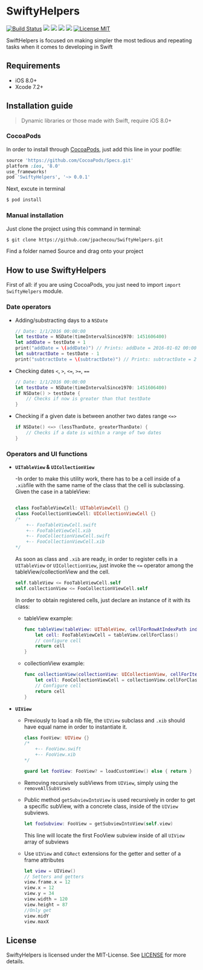 # SwiftyHelpers

[![Build Status](https://travis-ci.org/jpachecou/SwiftyHelpers.svg?branch=master)](https://travis-ci.org/jpachecou/SwiftyHelpers)
[![](https://cocoapod-badges.herokuapp.com/v/SwiftyHelpers/badge.png)](https://cocoapods.org/pods/SwiftyHelpers)
![](https://cocoapod-badges.herokuapp.com/p/SwiftyHelpers/badge.png)
![](https://img.shields.io/badge/Swift-2.1-orange.svg)
[![](https://img.shields.io/cocoapods/metrics/doc-percent/SwiftyHelpers.svg)](http://cocoadocs.org/docsets/SwiftyHelpers/0.0.1/)
[![License MIT](https://img.shields.io/badge/license-MIT-blue.svg)](https://github.com/jpachecou/SwiftyHelpers/blob/master/LICENSE.md)

SwiftHelpers is focused on making simpler the most tedious and repeating tasks when it comes to developing in Swift

## Requirements

- iOS 8.0+
- Xcode 7.2+

## Installation guide
> Dynamic libraries or those made with Swift, require iOS 8.0+

### CocoaPods
In order to install through [CocoaPods](http://cocoapods.org), just add this line in your podfile:

```ruby
source 'https://github.com/CocoaPods/Specs.git'
platform :ios, '8.0'
use_frameworks!
pod 'SwiftyHelpers', '~> 0.0.1'
```

Next, excute in terminal 


```bash
$ pod install
```

### Manual installation
Just clone the project using this command in terminal:

```bash
$ git clone https://github.com/jpachecou/SwiftyHelpers.git
```

Find a folder named Source and drag onto your project


## How to use SwiftyHelpers
First of all: if you are using CocoaPods, you just need to import `import SwiftyHelpers` module.



### Date operators 

- Adding/substracting days to a `NSDate`

  	```swift
  	// Date: 1/1/2016 00:00:00
  	let testDate = NSDate(timeIntervalSince1970: 1451606400)
  	let addDate = testDate + 1
  	print("addDate = \(addDate)") // Prints: addDate = 2016-01-02 00:00:00 +0000
  	let subtractDate = testDate - 1
  	print("subtractDate = \(subtractDate)") // Prints: subtractDate = 2015-12-31 00:00:00 +0000
  	```
  	
- Checking dates `<`, `>`, `<=`, `>=`, `==`
  
  	```swift
  	// Date: 1/1/2016 00:00:00
 	let testDate = NSDate(timeIntervalSince1970: 1451606400)
  	if NSDate() > testDate {
  		// Checks if now is greater than that testDate
  	}
  	```
- Checking if a given date is between another two dates range `<=>`

  	```swift
  	if NSDate() <=> (lessThanDate, greaterThanDate) {
  		// Checks if a date is within a range of two dates
  	}
  	```
  
### Operators and UI functions

- **`UITableView` & `UICollectionView`**

	-In order to make this utility work, there has to be a cell inside of a `.xib`file with the same name of the class that the cell is subclassing. Given the case in a tableView:
	 
	
	```swift
	
	class FooTableViewCell: UITableViewCell {}
	class FooCollectionViewCell: UICollectionViewCell {}
	/*
		+-- FooTableViewCell.swift
		+-- FooTableViewCell.xib
		+-- FooCollectionViewCell.swift
		+-- FooCollectionViewCell.xib
	*/
	```
	
	As soon as class and `.xib` are ready, in order to register cells in a `UITableView` or `UICollectionView`, just invoke the `<=` operator among the tableView/collectionView and the cell.
	
	```swift
	self.tableView <= FooTableViewCell.self
	self.collectionView <= FooCollectionViewCell.self
	```
		
	In order to obtain registered cells, just declare an instance of it with its class:
	
	- tableView example:
	
		```swift
		func tableView(tableView: UITableView, cellForRowAtIndexPath indexPath: NSIndexPath) -> UITableViewCell {
	   		let cell: FooTableViewCell = tableView.cellForClass()
	   		// configure cell
	   		return cell
	   }
		```
	- collectionView example:
	
		```swift
	    func collectionView(collectionView: UICollectionView, cellForItemAtIndexPath indexPath: NSIndexPath) -> UICollectionViewCell {
	        let cell: FooCollectionViewCell = collectionView.cellForClass(indexPath)
	        // Configure cell
	        return cell
	    }
		```
- **`UIView`**

	- Previously to load a nib file, the `UIView` subclass and `.xib` should have equal name in order to instantiate it.
	
		```swift
		class FooView: UIView {} 
		/*
			+-- FooView.swift
			+-- FooView.xib
		*/
		
		guard let fooView: FooView? = loadCustomView() else { return } 
		```
		
	- Removing recursively subViews from `UIView`, simply using the `removeAllSubViews`

	- Public method `getSubviewIntoView` is used recursively in order to get a specific subView, with a concrete class, inside of the `UIView` subviews.
	
		```swift
		let fooSubview: FooView = getSubviewIntoView(self.view)
		```
		This line will locate the first FooView subview inside of all `UIView` array of subviews
		

	- Use `UIView` and `CGRect` extensions for the getter and setter of a frame attributes
	
		```swift
		let view = UIView()
		// Setters and getters
		view.frame.x = 12
		view.x = 12
		view.y = 34
		view.width = 120
		view.height = 87
		//Only get
		view.midY
		view.maxX
		```
	
	
## License

SwiftyHelpers is licensed under the MIT-License. See [LICENSE](https://github.com/jpachecou/SwiftyHelpers/blob/master/LICENSE.md) for more details.



